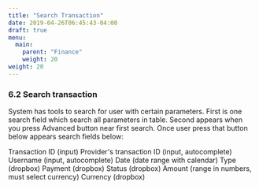 ```yaml
---
title: "Search Transaction"
date: 2019-04-26T06:45:43-04:00
draft: true
menu:
  main:
    parent: "Finance"
    weight: 20
weight: 20
---
```


### 6.2 Search transaction

System has tools to search for user with certain parameters.
First is one search field which search all parameters in table.
Second appears when you press Advanced button near first search. Once user press that button below appears search fields below:

Transaction ID (input)
Provider's transaction ID (input, autocomplete)
Username (input, autocomplete)
Date (date range with calendar)
Type (dropbox)
Payment (dropbox)
Status (dropbox)
Amount (range in numbers, must select currency)
Currency (dropbox)
